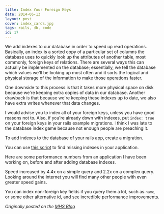 ```yaml
---
title: Index Your Foreign Keys
date: 2014-06-13
layout: post
cover: index_cards.jpg
tags: rails, db, code
id: 17
---
```

We add indexes to our database in order to speed up read operations. Basically, an index is a sorted copy of a particular set of columns the database uses to quickly look up the attributes of another table, most commonly, foreign keys of relations. There are several ways this can actually be implemented on the database; essentially, we tell the database which values we'll be looking up most often and it sorts the logical and physical storage of the information to make those operations faster.

One downside to this process is that it takes more physical space on disk because we're keeping extra copies of data in our database. Another drawback is that because we're keeping these indexes up to date, we also have extra writes whenever that data changes.

I would advise you to index all of your foreign keys, unless you have good reasons not to. Also, if you're already down with indexes, put `index: true` on your foreign keys in your rails example migrations. I think I was late to the database index game because not enough people are preaching it.

To add indexes to the database of your rails app, create a migration.

<script src="https://gist.github.com/Ross-Hunter/b5ae27f67398c0565873.js"></script>

You can use <a href="https://gist.github.com/tomafro/191181">this script</a> to find missing indexes in your application.

Here are some performance numbers from an application I have been working on, before and after adding database indexes.

<script src="https://gist.github.com/Ross-Hunter/78c0d895c5f7c90e8c19.js"></script>

Speed increased by 4.4x on a simple query and 2.2x on a complex query. Looking around the internet you will find many other people with even greater speed gains.

You can index non-foreign key fields if you query them a lot, such as `name`, or some other alternative id, and see incredible performance improvements.

<em>Originally posted on the <a href="http://www.mutuallyhuman.com/blog/2014/06/13/index-your-foreign-keys/">MHS Blog</a></em>
